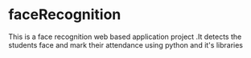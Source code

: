 # faceRecognition
This is a face recognition web based application project .It detects the students face and mark their attendance using python and it's libraries
